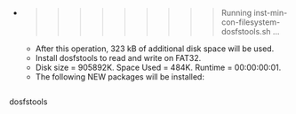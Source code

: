 * >>>>>>>>> Running inst-min-con-filesystem-dosfstools.sh ...
  * After this operation, 323 kB of additional disk space will be used.
  * Install dosfstools to read and write on FAT32.
  * Disk size = 905892K. Space Used = 484K. Runtime = 00:00:00:01.
  * The following NEW packages will be installed:
  ```bash
dosfstools
  ```
